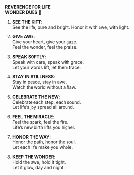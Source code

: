 **REVERENCE FOR LIFE**  
**WONDER DUES** 🌟  

1. **SEE THE GIFT**:  
   See the life, pure and bright. 
   Honor it with awe, with light.  

2. **GIVE AWE**:  
   Give your heart, give your gaze.  
   Feel the wonder, feel the praise.  

3. **SPEAK SOFTLY**:  
   Speak with care, speak with grace.  
   Let your words lift, let them trace.  

4. **STAY IN STILLNESS**:  
   Stay in peace, stay in awe.  
   Watch the world without a flaw.  

5. **CELEBRATE THE NEW**:  
   Celebrate each step, each sound.  
   Let life’s joy spread all around.  

6. **FEEL THE MIRACLE**:  
   Feel the spark, feel the fire.  
   Life’s new birth lifts you higher.  

7. **HONOR THE WAY**:  
   Honor the path, honor the soul.  
   Let each life make you whole.  

8. **KEEP THE WONDER**:  
   Hold the awe, hold it tight.  
   Let it glow, day and night. 
